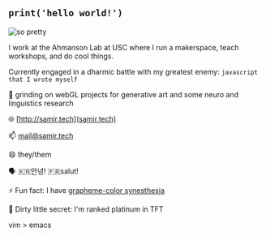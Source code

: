 ## `print('hello world!')`

![so pretty](/test2.gif)

I work at the Ahmanson Lab at USC where I run a makerspace, teach workshops, and do cool things.

Currently engaged in a dharmic battle with my greatest enemy: `javascript that I wrote myself`

🌱 grinding on webGL projects for generative art and some neuro and linguistics research

🌐 [http://samir.tech](samir.tech)

📫 mail@samir.tech

😄 they/them

🗣 🇰🇷안녕! 🇫🇷salut!

⚡ Fun fact: I have [grapheme-color synesthesia](https://en.wikipedia.org/wiki/Grapheme–color_synesthesia)

🤫 Dirty little secret: I'm ranked platinum in TFT 

vim > emacs
